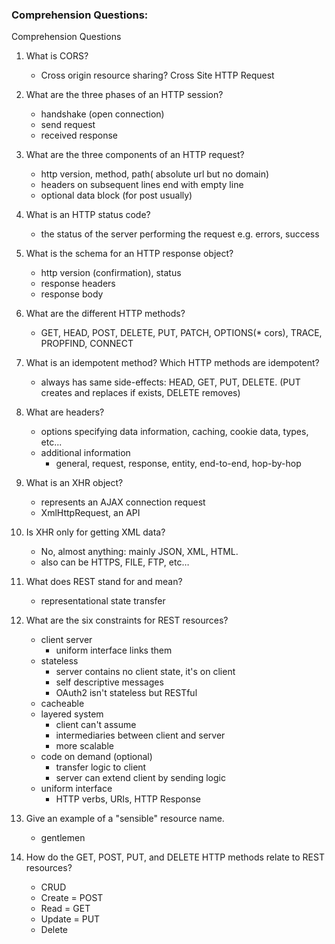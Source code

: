 ### Comprehension Questions: 

Comprehension Questions

1. What is CORS?
	- Cross origin resource sharing? Cross Site HTTP Request
	
1. What are the three phases of an HTTP session?
	- handshake (open connection)
	- send request
	- received response

1. What are the three components of an HTTP request?
	- http version, method, path( absolute url but no domain)
	- headers on subsequent lines end with empty line
	- optional data block (for post usually)

1. What is an HTTP status code?
	- the status of the server performing the request e.g. errors, success

1. What is the schema for an HTTP response object?
	- http version (confirmation), status
	- response headers
	- response body

1. What are the different HTTP methods?
	- GET, HEAD, POST, DELETE, PUT, PATCH, OPTIONS(* cors), TRACE, PROPFIND, CONNECT

1. What is an idempotent method? Which HTTP methods are idempotent?
	- always has same side-effects: HEAD, GET, PUT, DELETE. (PUT creates and replaces if exists, DELETE removes)

1. What are headers?
	- options specifying data information, caching, cookie data, types, etc...
	- additional information
		- general, request, response, entity, end-to-end, hop-by-hop







1. What is an XHR object?
	- represents an AJAX connection request
	- XmlHttpRequest, an API

1. Is XHR only for getting XML data?
	- No, almost anything: mainly JSON, XML, HTML.
	- also can be HTTPS, FILE, FTP, etc…








1. What does REST stand for and mean?
	- representational state transfer

1. What are the six constraints for REST resources?
	- client server
		- uniform interface links them
	- stateless
		- server contains no client state, it's on client
		- self descriptive messages
		- OAuth2 isn't stateless but RESTful
	- cacheable
	- layered system
		- client can't assume
		- intermediaries between client and server
		- more scalable
	- code on demand (optional)
		- transfer logic to client
		- server can extend client by sending logic
	- uniform interface
		- HTTP verbs, URIs, HTTP Response

1. Give an example of a "sensible" resource name.
	- gentlemen

1. How do the GET, POST, PUT, and DELETE HTTP methods relate to REST resources?
	- CRUD
	- Create = POST
	- Read = GET
	- Update = PUT
	- Delete
